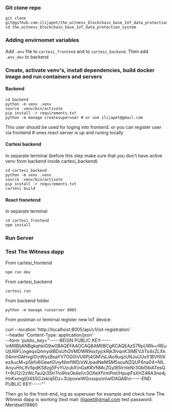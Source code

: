 ### Git clone repo

    git clone git@github.com:ilijapet/the_witness_blockchain_base_IoT_data_protection_system.git
    cd the_witness_blockchain_base_IoT_data_protection_system

### Adding envirnomet variables

Add `.env` file to `cartesi_frontend` and to `cartesi_backend`. Then add `.env_dev` to backend

### Create, activate venv's, install dependencies, build docker image and run containers and servers

#### Backend

    cd backend
    python -m venv .venv
    source .venv/bin/activate
    pip install -r requirements.txt
    python -m manage createsuperuser # or use ilijapet@gmail.com

This user should be used for loging into frontend. or you can register user via frontend # ones react server is up and runing locally

#### Cartesi backend

In separate terminal (before this step make sure that you don't have active venv from backend inside
cartesi_backend)

    cd cartesi_backend
    python -m venv .venv
    source .venv/bin/activate
    pip install -r requirements.txt
    cartesi build

#### React fronetend

In separate terminal

    cd cartesi_frontend
    npm install

### Run Server

### Test The Witness dapp

From cartesi_frontend

    npm run dev

From cartesi_backend

    cartesi run

From backend folder

    python -m manage runserver 8005

From postman or temirnal register new IoT device:

curl --location 'http://localhost:8005/api/v1/iot-registration' \
--header 'Content-Type: application/json' \
--form 'public_key="-----BEGIN PUBLIC KEY-----\\nMIIBIjANBgkqhkiG9w0BAQEFAAOCAQ8AMIIBCgKCAQEAzS7RpUWk+rREuUjU6lFL\\ngeqsQmnydlBDsUhOVMDWR9sxtyjckRjk3lvqnK3IMEVJITs4xZLXk04mnOAHxgI0\\nWyzBsaYV7OG0iVU6Pj4GMVsLiAo9uqzUNJuUUx51BVf0lXezAucM+p5kfn6GewtG\\nyNImfWD/xWJpadNeMSM5souNZQUF6na04+NlLAnyuHhLlfv5pdKS8zg5FvYUzubX\\nGaKRVNMcZGyl85IrnIeNr3Gbl5biATesQ1+9U12/2zWc7auQi3Str7ro9hsOk4eI\\n3OXeXfVmPml/HpupFsXHZ4RA3ne4jHnKxmqjIO4S5GJxkiq5Dz+3UpoxwWGxsspu\\nIwIDAQAB\\n-----END PUBLIC KEY-----"'

Then go to the front-end, log as superuser for example and check how The Witness dapp is working
(test mail: ilijapet@gmail.com test password: Meridseli1986!)
